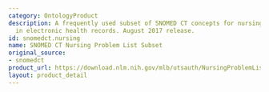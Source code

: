 ```yaml
---
category: OntologyProduct
description: A frequently used subset of SNOMED CT concepts for nursing documentation
  in electronic health records. August 2017 release.
id: snomedct.nursing
name: SNOMED CT Nursing Problem List Subset
original_source:
- snomedct
product_url: https://download.nlm.nih.gov/mlb/utsauth/NursingProblemListSubset/SNOMEDCT_Nursing_201708.csv
layout: product_detail
---
```

